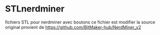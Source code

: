 # STLnerdminer
fichiers STL pour nerdminer avec boutons
ce fichier est modifier la source original provient de https://github.com/BitMaker-hub/NerdMiner_v2 
